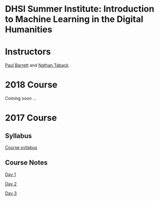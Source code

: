 # DHSI Summer Institute: Introduction to Machine Learning in the Digital Humanities

# Instructors

[Paul Barrett](http://paulbarrett.ca/wp/) and [Nathan Taback](http://utstat.toronto.edu/~nathan/)

# 2018 Course

Coming soon ...

# 2017 Course

## Syllabus

[Course syllabus](https://github.com/ntaback/dhsi-ml/blob/master/Syllabus-june52017.pdf)

## Course Notes

[Day 1](https://github.com/ntaback/dhsi-ml/blob/master/day1/day1notes.Rmd)

[Day 2](https://github.com/ntaback/dhsi-ml/blob/master/day2/day2notes.Rmd)

[Day 3](https://github.com/ntaback/dhsi-ml/blob/master/day3/day3notes.RMD)
